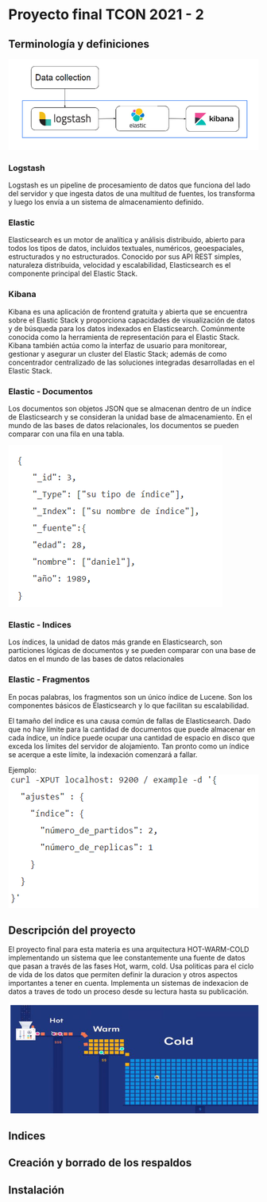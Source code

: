 # Proyecto final TCON 2021 - 2

## Terminología y definiciones

![](./assets/definitions.PNG)
### Logstash 
Logstash es un pipeline de procesamiento de datos que funciona del lado del servidor y que ingesta datos de una multitud de fuentes, los transforma y luego los envía a un sistema de almacenamiento definido.

### Elastic
Elasticsearch es un motor de analítica y análisis distribuido, abierto para todos los tipos de datos, incluidos textuales, numéricos, geoespaciales, estructurados y no estructurados. Conocido por sus API REST simples, naturaleza distribuida, velocidad y escalabilidad, Elasticsearch es el componente principal del Elastic Stack.

### Kibana
Kibana es una aplicación de frontend gratuita y abierta que se encuentra sobre el Elastic Stack y proporciona capacidades de visualización de datos y de búsqueda para los datos indexados en Elasticsearch. Comúnmente conocida como la herramienta de representación para el Elastic Stack. Kibana también actúa como la interfaz de usuario para monitorear, gestionar y asegurar un cluster del Elastic Stack; además de como concentrador centralizado de las soluciones integradas desarrolladas en el Elastic Stack. 

### Elastic - Documentos
Los documentos son objetos JSON que se almacenan dentro de un índice de Elasticsearch y se consideran la unidad base de almacenamiento. En el mundo de las bases de datos relacionales, los documentos se pueden comparar con una fila en una tabla.

![](./assets/documentExample.PNG)

### Elastic - Indices
Los índices, la unidad de datos más grande en Elasticsearch, son particiones lógicas de documentos y se pueden comparar con una base de datos en el mundo de las bases de datos relacionales

### Elastic - Fragmentos
En pocas palabras, los fragmentos son un único índice de Lucene. Son los componentes básicos de Elasticsearch y lo que facilitan su escalabilidad.

El tamaño del índice es una causa común de fallas de Elasticsearch. Dado que no hay límite para la cantidad de documentos que puede almacenar en cada índice, un índice puede ocupar una cantidad de espacio en disco que exceda los límites del servidor de alojamiento. Tan pronto como un índice se acerque a este límite, la indexación comenzará a fallar.

Ejemplo:
![](./assets/fragment.PNG)
## Descripción del proyecto

El proyecto final para esta materia es una arquitectura HOT-WARM-COLD implementando un sistema que lee constantemente una fuente de datos que pasan a través de las fases Hot, warm, cold. Usa politicas para el ciclo de vida de los datos que permiten definir la duracion y otros aspectos importantes a tener en cuenta. Implementa un sistemas de indexacion de datos a traves de todo un proceso desde su lectura hasta su publicación.

![](./assets/architecture.PNG)
## Indices

## Creación y borrado de los respaldos

## Instalación

